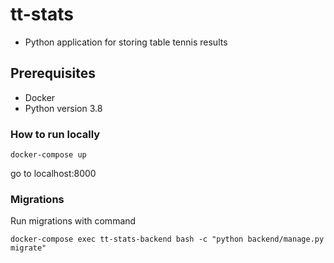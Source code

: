 # tt-stats

- Python application for storing table tennis results


## Prerequisites

- Docker
- Python version 3.8

### How to run locally

`docker-compose up`

go to localhost:8000


### Migrations

Run migrations with command

```
docker-compose exec tt-stats-backend bash -c "python backend/manage.py migrate"
```